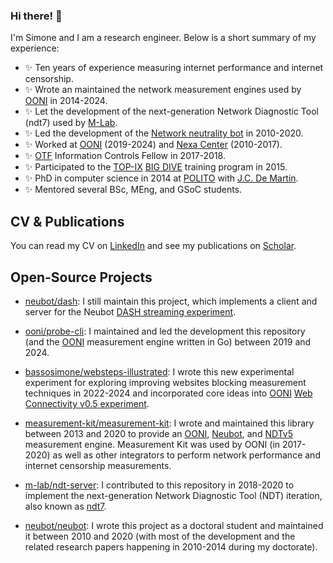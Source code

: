 ### Hi there! 🙌

I'm Simone and I am a research engineer. Below is a short summary of my experience:

- ✨ Ten years of experience measuring internet performance and internet censorship.
- ✨ Wrote an maintained the network measurement engines used by [OONI](https://ooni.org/) in 2014-2024.
- ✨ Let the development of the next-generation Network Diagnostic Tool (ndt7) used by [M-Lab](https://measurementlab.net/).
- ✨ Led the development of the [Network neutrality bot](https://github.com/neubot/neubot) in 2010-2020.
- ✨ Worked at [OONI](https://ooni.org/) (2019-2024) and [Nexa Center](https://nexa.polito.it/) (2010-2017).
- ✨ [OTF](https://www.opentech.fund/) Information Controls Fellow in 2017-2018.
- ✨ Participated to the [TOP-IX](https://www.top-ix.org/) [BIG DIVE](https://github.com/bigdive) training program in 2015.
- ✨ PhD in computer science in 2014 at [POLITO](https://www.polito.it/) with [J.C. De Martin](https://demartin.polito.it/).
- ✨ Mentored several BSc, MEng, and GSoC students.

## CV & Publications

You can read my CV on [LinkedIn](https://www.linkedin.com/in/bassosimone/) and see my publications on [Scholar](https://scholar.google.com/citations?user=f_TerfgAAAAJ&hl=en).

## Open-Source Projects

- [neubot/dash](https://github.com/neubot/dash): I still maintain this project, which implements a client and server for the Neubot [DASH streaming experiment](https://github.com/ooni/spec/blob/master/nettests/ts-021-dash.md).

- [ooni/probe-cli](https://github.com/ooni/probe-cli): I maintained and led the development this repository (and the [OONI](https://ooni.org/) measurement engine written in Go) between 2019 and 2024.

- [bassosimone/websteps-illustrated](https://github.com/bassosimone/websteps-illustrated): I wrote this new experimental experiment for exploring improving websites blocking measurement techniques in 2022-2024 and incorporated core ideas into [OONI](https://ooni.org/) [Web Connectivity v0.5 experiment](https://github.com/ooni/probe-cli/tree/v3.23.0/internal/experiment/webconnectivitylte).

- [measurement-kit/measurement-kit](https://github.com/measurement-kit/measurement-kit): I wrote and maintained this library between 2013 and 2020 to provide an [OONI](https://ooni.org/), [Neubot](https://github.com/neubot/neubot), and [NDTv5](https://github.com/ndt-project/ndt) measurement engine. Measurement Kit was used by OONI (in 2017-2020) as well as other integrators to perform network performance and internet censorship measurements.

- [m-lab/ndt-server](https://github.com/m-lab/ndt-server): I contributed to this repository in 2018-2020 to implement the next-generation Network Diagnostic Tool (NDT) iteration, also known as [ndt7](https://github.com/m-lab/ndt-server/blob/v0.22.0/spec/ndt7-protocol.md).

- [neubot/neubot](https://github.com/neubot/neubot): I wrote this project as a doctoral student and maintained it between 2010 and 2020 (with most of the development and the related research papers happening in 2010-2014 during my doctorate).
